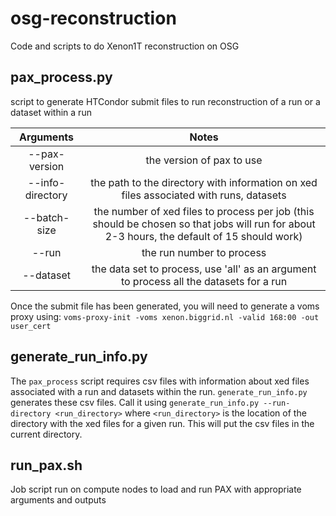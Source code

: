 # osg-reconstruction
Code and scripts to do Xenon1T reconstruction on OSG

## pax_process.py
script to generate HTCondor submit files to run reconstruction of a run or a dataset within a run

| Arguments | Notes | 
| :-------: | :---: |
| --pax-version | the version of pax to use |
| --info-directory | the path to the directory with information on xed files associated with runs, datasets |
| --batch-size | the number of xed files to process per job (this should be chosen so that jobs will run for about 2-3 hours, the default of 15 should work) |
| --run | the run number to process |
| --dataset | the data set to process, use 'all' as an argument to process all the datasets for a run |

 
 Once the submit file has been generated, you will need to generate a voms proxy using: 
 ``` voms-proxy-init -voms xenon.biggrid.nl -valid 168:00 -out user_cert ```
 
## generate_run_info.py
The `pax_process` script requires csv files with information about xed files associated with a run and datasets within 
the run. `generate_run_info.py` generates these csv files.  Call it using `generate_run_info.py --run-directory <run_directory>` 
where `<run_directory>` is the location of the directory with the xed files for a given run.  This will put the csv files 
in the current directory.

## run_pax.sh
Job script run on compute nodes to load and run PAX with appropriate arguments and outputs


